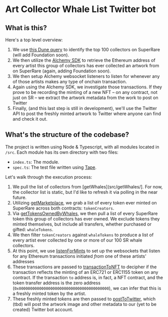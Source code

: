 # Art Collector Whale List Twitter bot

## What is this?

Here's a top level overview:

1. We use [this Dune query](https://dune.com/queries/3331967/5582143) to identify the top 100 collectors on SuperRare (will add Foundation soon).
2. We then utilize the [Alchemy SDK](https://docs.alchemy.com/reference/alchemy-sdk-quickstart) to retrieve the Ethereum address of every artist this group of collectors has ever collected an artwork from on SuperRare (again, adding Foundation soon).
3. We then setup Alchemy websocket listeners to listen for whenever any of those artists makes any type of onchain transaction.
4. Again using the Alchemy SDK, we investigate those transactions. If they prove to be recording the minting of a new NFT – on any contract, not just on SR – we extract the artwork metadata from the work to post on Twitter
5. Finally, (and this last step is still in development), we'll use the Twitter API to post the freshly minted artwork to Twitter where anyone can find and check it out.

## What's the structure of the codebase?

The project is written using Node & Typescript, with all modules located in `/src`. Each module has its own directory with two files:

- `index.ts`: The module.
- `spec.ts`: The test file written using [Tape](https://www.npmjs.com/package/tape).

Let's walk through the execution process:

1. We pull the list of collectors from [getWhales](src/getWhales/]. For now, the collector list is static, but I'd like to refresh it via polling in the near future.
2. Utilizing [getMarketplace](src/getMarketplace/), we grab a list of every token ever minted on SuperRare across both contracts: `tokenCreators`.
3. Via [getTokensOwnedByWhales](src/getTokensOwnedByWhales/), we then pull a list of every SuperRare token this group of collectors has ever owned. We exclude tokens they minted themselves, but include all transfers, whether purchased or gifted: `whaleTokens`.
4. We then filter `tokenCreators` against `whaleTokens` to produce a list of every artist ever collected by one or more of our 100 SR whale collectors.
5. At this point, we use [listenForMints](src/listenForMints/) to set up the websockets that listen for any Ethereum transactions initiated _from_ one of these artists' addresses
6. These transactions are passed to [transactionToNFT](src/transactionToNFT/) to decipher if the transaction reflects the minting of an ERC721 or ERC1155 token on any contract. If the transaction `to` address is, in fact, a NFT contract, and the token transfer address is the zero address (`0x0000000000000000000000000000000000000000`), we can infer that this is a freshly minted token by the artist.
7. These freshly minted tokens are then passed to [postToTwitter](src/postToTwitter/), which (tbd) will post the artwork image and other metadata to our (yet to be created) Twitter bot account.
